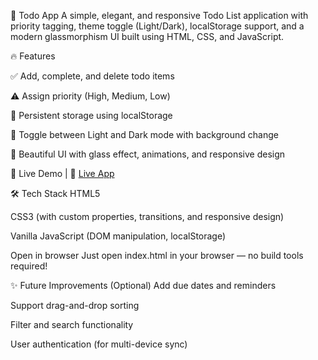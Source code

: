 📝 Todo App
A simple, elegant, and responsive Todo List application with priority tagging, theme toggle (Light/Dark), localStorage support, and a modern glassmorphism UI built using HTML, CSS, and JavaScript.

🔥 Features

✅ Add, complete, and delete todo items

⚠️ Assign priority (High, Medium, Low)

💾 Persistent storage using localStorage

🌙 Toggle between Light and Dark mode with background change

🌈 Beautiful UI with glass effect, animations, and responsive design



🚀 Live Demo | 🔗 [Live App](https://todo-app-praveenkumarr26s-projects.vercel.app/)

🛠️ Tech Stack
HTML5

CSS3 (with custom properties, transitions, and responsive design)

Vanilla JavaScript (DOM manipulation, localStorage)


Open in browser
Just open index.html in your browser — no build tools required!

✨ Future Improvements (Optional)
Add due dates and reminders

Support drag-and-drop sorting

Filter and search functionality

User authentication (for multi-device sync)
